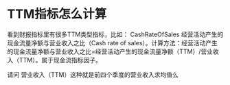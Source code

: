 # TTM指标怎么计算

看到财报指标里有很多TTM类型指标，比如：
CashRateOfSales	经营活动产生的现金流量净额与营业收入之比（Cash rate of sales）。计算方法：经营活动产生的现金流量净额与营业收入之比=经营活动产生的现金流量净额（TTM）/营业收入（TTM）。属于现金流指标因子。

请问 营业收入（TTM）这种就是前四个季度的营业收入求均值么
